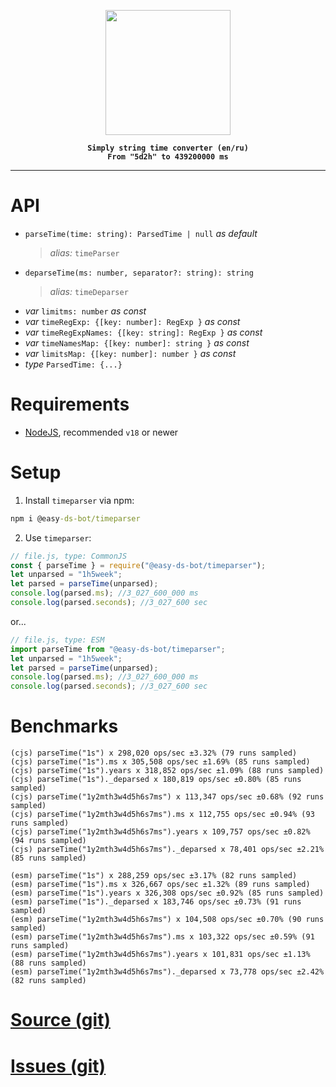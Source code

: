 <p align="center">
    <img src="https://avatars.githubusercontent.com/u/142582396?s=400&u=081f3176405a243f5090002723556c3e723089e3&v=4" width="200"/>
</p>

<b align="center">
    
    Simply string time converter (en/ru)
    From "5d2h" to 439200000 ms
    
</b>
<hr>

# API
- `parseTime(time: string): ParsedTime | null` *as default*
    > *alias:* `timeParser`
- `deparseTime(ms: number, separator?: string): string`
    > *alias:* `timeDeparser`
- *var* `limitms: number` *as const*
- *var* `timeRegExp: {[key: number]: RegExp }` *as const*
- *var* `timeRegExpNames: {[key: string]: RegExp }` *as const*
- *var* `timeNamesMap: {[key: number]: string }` *as const*
- *var* `limitsMap: {[key: number]: number }` *as const*
- *type* `ParsedTime: {...}`

# Requirements
- [NodeJS](https://nodejs.org/en), recommended `v18` or newer
# Setup
1. Install `timeparser` via npm:
```bat
npm i @easy-ds-bot/timeparser
```
2. Use `timeparser`:
```js
// file.js, type: CommonJS
const { parseTime } = require("@easy-ds-bot/timeparser");
let unparsed = "1h5week";
let parsed = parseTime(unparsed);
console.log(parsed.ms); //3_027_600_000 ms
console.log(parsed.seconds); //3_027_600 sec
```
or...
```js
// file.js, type: ESM
import parseTime from "@easy-ds-bot/timeparser";
let unparsed = "1h5week";
let parsed = parseTime(unparsed);
console.log(parsed.ms); //3_027_600_000 ms
console.log(parsed.seconds); //3_027_600 sec
```

# Benchmarks
```
(cjs) parseTime("1s") x 298,020 ops/sec ±3.32% (79 runs sampled)
(cjs) parseTime("1s").ms x 305,508 ops/sec ±1.69% (85 runs sampled)
(cjs) parseTime("1s").years x 318,852 ops/sec ±1.09% (88 runs sampled)
(cjs) parseTime("1s")._deparsed x 180,819 ops/sec ±0.80% (85 runs sampled)
(cjs) parseTime("1y2mth3w4d5h6s7ms") x 113,347 ops/sec ±0.68% (92 runs sampled)
(cjs) parseTime("1y2mth3w4d5h6s7ms").ms x 112,755 ops/sec ±0.94% (93 runs sampled)
(cjs) parseTime("1y2mth3w4d5h6s7ms").years x 109,757 ops/sec ±0.82% (94 runs sampled)
(cjs) parseTime("1y2mth3w4d5h6s7ms")._deparsed x 78,401 ops/sec ±2.21% (85 runs sampled)

(esm) parseTime("1s") x 288,259 ops/sec ±3.17% (82 runs sampled)
(esm) parseTime("1s").ms x 326,667 ops/sec ±1.32% (89 runs sampled)
(esm) parseTime("1s").years x 326,308 ops/sec ±0.92% (85 runs sampled)
(esm) parseTime("1s")._deparsed x 183,746 ops/sec ±0.73% (91 runs sampled)
(esm) parseTime("1y2mth3w4d5h6s7ms") x 104,508 ops/sec ±0.70% (90 runs sampled)
(esm) parseTime("1y2mth3w4d5h6s7ms").ms x 103,322 ops/sec ±0.59% (91 runs sampled)
(esm) parseTime("1y2mth3w4d5h6s7ms").years x 101,831 ops/sec ±1.13% (88 runs sampled)
(esm) parseTime("1y2mth3w4d5h6s7ms")._deparsed x 73,778 ops/sec ±2.42% (82 runs sampled)
```

# [Source (git)](https://github.com/easy-ds-bot/timeparser)
# [Issues (git)](https://github.com/easy-ds-bot/timeparser/issues)